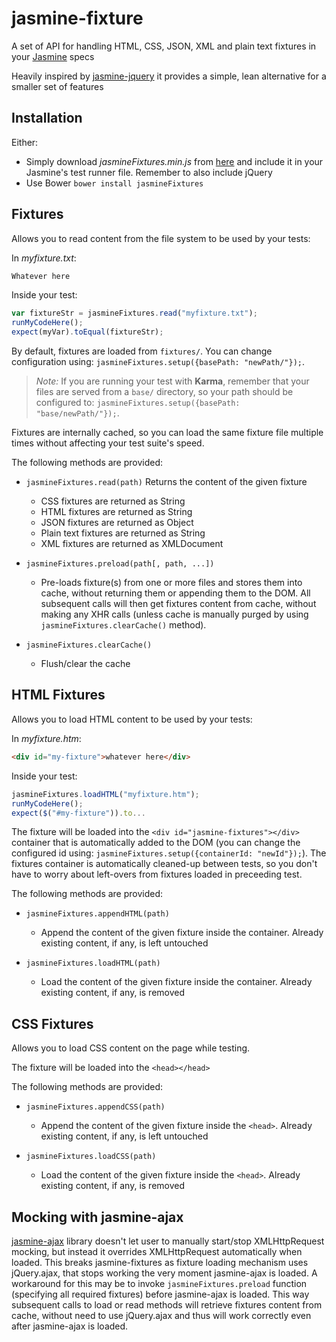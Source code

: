 # jasmine-fixture

A set of API for handling HTML, CSS, JSON, XML and plain text fixtures in your [Jasmine](http://jasmine.github.io/) specs

Heavily inspired by [jasmine-jquery](https://github.com/velesin/jasmine-jquery) it provides a simple, lean alternative for a smaller set of features

## Installation

Either:

- Simply download _jasmineFixtures.min.js_ from [here](https://raw.github.com/MassimoFoti/jasmineFixtures/master/dist/jasmineFixtures.min.js) and include it in your Jasmine's test runner file. Remember to also include jQuery
- Use Bower ```bower install jasmineFixtures```

## Fixtures

Allows you to read content from the file system to be used by your tests:

In _myfixture.txt_:

```html
Whatever here
```

Inside your test:

```js
var fixtureStr = jasmineFixtures.read("myfixture.txt");
runMyCodeHere();
expect(myVar).toEqual(fixtureStr);
```

By default, fixtures are loaded from `fixtures/`.
You can change configuration using: `jasmineFixtures.setup({basePath: "newPath/"});`.

> _Note:_
> If you are running your test with **Karma**, remember that your files are served from a `base/` directory,
> so your path should be configured to: `jasmineFixtures.setup({basePath: "base/newPath/"});`.

Fixtures are internally cached, so you can load the same fixture file multiple times without affecting your test suite's speed.

The following methods are provided:

- `jasmineFixtures.read(path)` Returns the content of the given fixture
  - CSS fixtures are returned as String
  - HTML fixtures are returned as String
  - JSON fixtures are returned as Object
  - Plain text fixtures are returned as String
  - XML fixtures are returned as XMLDocument
  
- `jasmineFixtures.preload(path[, path, ...])`
  - Pre-loads fixture(s) from one or more files and stores them into cache, without returning them or appending them to the DOM. All subsequent calls will then get fixtures content from cache, without making any XHR calls (unless cache is manually purged by using `jasmineFixtures.clearCache()` method).
  
- `jasmineFixtures.clearCache()`
  - Flush/clear the cache 

## HTML Fixtures

Allows you to load HTML content to be used by your tests:

In _myfixture.htm_:

```html
<div id="my-fixture">whatever here</div>
```

Inside your test:

```js
jasmineFixtures.loadHTML("myfixture.htm");
runMyCodeHere();
expect($("#my-fixture")).to...
```

The fixture will be loaded into the `<div id="jasmine-fixtures"></div>` container that is automatically added to the DOM (you can change the configured id using: `jasmineFixtures.setup({containerId: "newId"});`). The fixtures container is automatically cleaned-up between tests, so you don't have to worry about left-overs from fixtures loaded in preceeding test.

The following methods are provided:

- `jasmineFixtures.appendHTML(path)`
  - Append the content of the given fixture inside the container. Already existing content, if any, is left untouched
  
- `jasmineFixtures.loadHTML(path)`
  - Load the content of the given fixture inside the container. Already existing content, if any, is removed
  
## CSS Fixtures 

Allows you to load CSS content on the page while testing.

The fixture will be loaded into the `<head></head>`

The following methods are provided:

- `jasmineFixtures.appendCSS(path)`
  - Append the content of the given fixture inside the `<head>`. Already existing content, if any, is left untouched
  
- `jasmineFixtures.loadCSS(path)`
  - Load the content of the given fixture inside the `<head>`. Already existing content, if any, is removed

## Mocking with jasmine-ajax

[jasmine-ajax](https://github.com/jasmine/jasmine-ajax) library doesn't let user to manually start/stop XMLHttpRequest mocking, but instead it overrides XMLHttpRequest automatically when loaded. This breaks jasmine-fixtures as fixture loading mechanism uses jQuery.ajax, that stops working the very moment jasmine-ajax is loaded. A workaround for this may be to invoke `jasmineFixtures.preload` function (specifying all required fixtures) before jasmine-ajax is loaded. This way subsequent calls to load or read methods will retrieve fixtures content from cache, without need to use jQuery.ajax and thus will work correctly even after jasmine-ajax is loaded.
